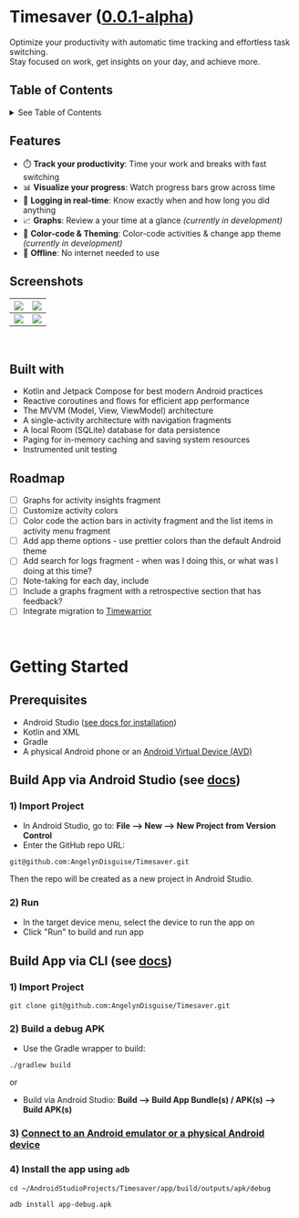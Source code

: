 # Timesaver ([0.0.1-alpha](https://github.com/AngelynDisguise/Timesaver/releases/0.0.1-alpha))
Optimize your productivity with automatic time tracking and effortless task switching. <br/>
Stay focused on work, get insights on your day, and achieve more.

## Table of Contents
<details>
  <summary>See Table of Contents</summary>
  
1) [Features](https://github.com/AngelynDisguise/Timesaver/new/main?filename=README.md#features)
2) [Screenshots](https://github.com/AngelynDisguise/Timesaver/new/main?filename=README.md#screenshots)
3) [Built With](https://github.com/AngelynDisguise/Timesaver/new/main?filename=README.md#built-with)
4) [Roadmap](https://github.com/AngelynDisguise/Timesaver/new/main?filename=README.md#roadmap)
5) [Gettiing Started](https://github.com/AngelynDisguise/Timesaver/new/main?filename=README.md#getting-started)
    - [Prerequisites](https://github.com/AngelynDisguise/Timesaver/new/main?filename=README.md#prerequisites)
    - [Build App via Android Studio](https://github.com/AngelynDisguise/Timesaver/new/main?filename=README.md#build-app-via-android-studio)
    - [Build App via CLI](https://github.com/AngelynDisguise/Timesaver/new/main?filename=README.md#build-app-via-cli)

</details>

## Features
- ⏱️ **Track your productivity**: Time your work and breaks with fast switching
- 📊 **Visualize your progress**: Watch progress bars grow across time
- 📔 **Logging in real-time**: Know exactly when and how long you did anything
- 📈 **Graphs**: Review a your time at a glance *(currently in development)*
- 🎨 **Color-code & Theming**: Color-code activities & change app theme *(currently in development)*
- 📵 **Offline**: No internet needed to use

## Screenshots

| <img src="https://github.com/user-attachments/assets/5d9ea43e-080c-4505-bc16-9e3f654b09cd"> | <img src="https://github.com/user-attachments/assets/c8498ca6-9bcd-40f0-9047-a96e73102064"> |
|-------------------------|-------------------------|
| <img src="https://github.com/user-attachments/assets/779bc54b-c421-41b7-809d-5f70edb8abdd"> | <img src="https://github.com/user-attachments/assets/e4cd6e03-ee7f-43e6-977e-2f4a7a5d6625"> |

<br/>

## Built with
- Kotlin and Jetpack Compose for best modern Android practices
- Reactive coroutines and flows for efficient app performance
- The MVVM (Model, View, ViewModel) architecture
- A single-activity architecture with navigation fragments
- A local Room (SQLite) database for data persistence
- Paging for in-memory caching and saving system resources
- Instrumented unit testing

## Roadmap
- [ ] Graphs for activity insights fragment
- [ ] Customize activity colors
- [ ] Color code the action bars in activity fragment and the list items in activity menu fragment
- [ ] Add app theme options - use prettier colors than the default Android theme
- [ ] Add search for logs fragment - when was I doing this, or what was I doing at this time?
- [ ] Note-taking for each day, include
- [ ] Include a graphs fragment with a retrospective section that has feedback?
- [ ] Integrate migration to [Timewarrior](https://timewarrior.net/docs/)

<br/>

# Getting Started

## Prerequisites
- Android Studio ([see docs for installation](https://developer.android.com/studio/install))
- Kotlin and XML
- Gradle
- A physical Android phone or an [Android Virtual Device (AVD)](https://developer.android.com/studio/run/managing-avds)

## Build App via Android Studio (see [docs](https://developer.android.com/studio/run))

### 1) Import Project
- In Android Studio, go to: **File --> New --> New Project from Version Control**
- Enter the GitHub repo URL:
```
git@github.com:AngelynDisguise/Timesaver.git
```
Then the repo will be created as a new project in Android Studio.

### 2) Run
- In the target device menu, select the device to run the app on
- Click "Run" to build and run app

## Build App via CLI (see [docs](https://developer.android.com/build/building-cmdline))

### 1) Import Project
```
git clone git@github.com:AngelynDisguise/Timesaver.git
```

### 2) Build a debug APK
- Use the Gradle wrapper to build:
```
./gradlew build
```
or
- Build via Android Studio: **Build --> Build App Bundle(s) / APK(s) --> Build APK(s)**

### 3) [Connect to an Android emulator or a physical Android device](https://developer.android.com/studio/run/device)

### 4) Install the app using ```adb```
  ```
  cd ~/AndroidStudioProjects/Timesaver/app/build/outputs/apk/debug
  ```
  ```
  adb install app-debug.apk 
  ```
